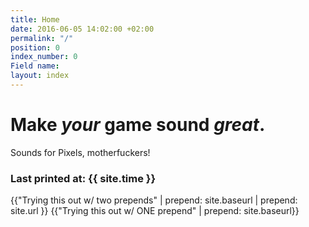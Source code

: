 ```yaml
---
title: Home
date: 2016-06-05 14:02:00 +02:00
permalink: "/"
position: 0
index_number: 0
Field name:
layout: index
---
```


# **Make *your* game sound *great*.**

Sounds for Pixels, motherfuckers!

### Last printed at: {{ site.time }}
{{"Trying this out w/ two prepends" | prepend: site.baseurl | prepend: site.url }}
{{"Trying this out w/ ONE prepend" | prepend: site.baseurl}}
